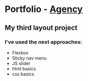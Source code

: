 # Portfolio - [Agency](https://git-edo.github.io/Portfolio-Agency/)

## My third layout project

### I've used the next approaches:
- Flexbox
- Sticky nav menu
- JS slider
- html basics
- css basics
